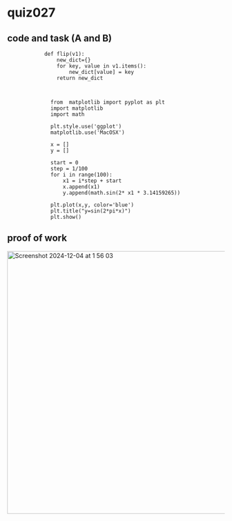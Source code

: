 #  quiz027

## code and task (A and B)
                def flip(v1):
                    new_dict={}
                    for key, value in v1.items():
                        new_dict[value] = key
                    return new_dict



                  from  matplotlib import pyplot as plt
                  import matplotlib
                  import math
                  
                  plt.style.use('ggplot')
                  matplotlib.use('MacOSX')
                  
                  x = []
                  y = []
                  
                  start = 0
                  step = 1/100
                  for i in range(100):
                      x1 = i*step + start
                      x.append(x1)
                      y.append(math.sin(2* x1 * 3.14159265))
                  
                  plt.plot(x,y, color='blue')
                  plt.title("y=sin(2*pi*x)")
                  plt.show()


## proof of work

<img width="609" alt="Screenshot 2024-12-04 at 1 56 03" src="https://github.com/user-attachments/assets/79a3f053-ee90-45ef-9e24-0ead7b638140">
